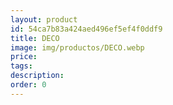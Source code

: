 ```yaml
---
layout: product
id: 54ca7b83a424aed496ef5ef4f0ddf9
title: DECO
image: img/productos/DECO.webp
price: 
tags: 
description: 
order: 0
---
```

